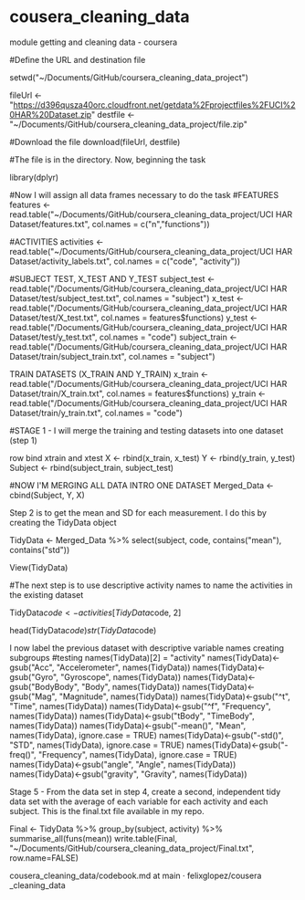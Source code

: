 # cousera_cleaning_data
module getting and cleaning data - coursera


#Define the URL and destination file

setwd("~/Documents/GitHub/coursera_cleaning_data_project")

fileUrl <-"https://d396qusza40orc.cloudfront.net/getdata%2Fprojectfiles%2FUCI%20HAR%20Dataset.zip" destfile <- "~/Documents/GitHub/coursera_cleaning_data_project/file.zip"

#Download the file
download(fileUrl, destfile)

#The file is in the directory. Now, beginning the task

library(dplyr)

#Now I will assign all data frames necessary to do the task
#FEATURES 
features <- read.table("~/Documents/GitHub/coursera_cleaning_data_project/UCI HAR Dataset/features.txt", col.names = c("n","functions"))

#ACTIVITIES 
activities <- read.table("~/Documents/GitHub/coursera_cleaning_data_project/UCI HAR Dataset/activity_labels.txt", col.names = c("code", "activity"))

#SUBJECT TEST, X_TEST AND Y_TEST 
subject_test <- read.table("/Documents/GitHub/coursera_cleaning_data_project/UCI HAR Dataset/test/subject_test.txt", col.names = "subject") x_test <- read.table("/Documents/GitHub/coursera_cleaning_data_project/UCI HAR Dataset/test/X_test.txt", col.names = features$functions) y_test <- read.table("/Documents/GitHub/coursera_cleaning_data_project/UCI HAR Dataset/test/y_test.txt", col.names = "code") subject_train <- read.table("/Documents/GitHub/coursera_cleaning_data_project/UCI HAR Dataset/train/subject_train.txt", col.names = "subject")

TRAIN DATASETS (X_TRAIN AND Y_TRAIN)
x_train <- read.table("/Documents/GitHub/coursera_cleaning_data_project/UCI HAR Dataset/train/X_train.txt", col.names = features$functions) y_train <- read.table("/Documents/GitHub/coursera_cleaning_data_project/UCI HAR Dataset/train/y_train.txt", col.names = "code")

#STAGE 1 - I will merge the training and testing datasets into one dataset (step 1)

row bind xtrain and xtest
X <- rbind(x_train, x_test) Y <- rbind(y_train, y_test) Subject <- rbind(subject_train, subject_test)

#NOW I'M MERGING ALL DATA INTRO ONE DATASET Merged_Data <- cbind(Subject, Y, X)

Step 2 is to get the mean and SD for each measurement. I do this by creating the TidyData object

TidyData <- Merged_Data %>% select(subject, code, contains("mean"), contains("std"))

View(TidyData)

#The next step is to use descriptive activity names to name the activities in the existing dataset

TidyData$code <- activities[TidyData$code, 2]

head(TidyData$code) str(TidyData$code)

I now label the previous dataset with descriptive variable names creating subgroups
#testing names(TidyData)[2] = "activity" names(TidyData)<-gsub("Acc", "Accelerometer", names(TidyData)) names(TidyData)<-gsub("Gyro", "Gyroscope", names(TidyData)) names(TidyData)<-gsub("BodyBody", "Body", names(TidyData)) names(TidyData)<-gsub("Mag", "Magnitude", names(TidyData)) names(TidyData)<-gsub("^t", "Time", names(TidyData)) names(TidyData)<-gsub("^f", "Frequency", names(TidyData)) names(TidyData)<-gsub("tBody", "TimeBody", names(TidyData)) names(TidyData)<-gsub("-mean()", "Mean", names(TidyData), ignore.case = TRUE) names(TidyData)<-gsub("-std()", "STD", names(TidyData), ignore.case = TRUE) names(TidyData)<-gsub("-freq()", "Frequency", names(TidyData), ignore.case = TRUE) names(TidyData)<-gsub("angle", "Angle", names(TidyData)) names(TidyData)<-gsub("gravity", "Gravity", names(TidyData))

Stage 5 - From the data set in step 4, create a second, independent tidy data set with the average of each variable for each activity and each subject. This is the final.txt file available in my repo. 

Final <- TidyData %>% group_by(subject, activity) %>% summarise_all(funs(mean)) write.table(Final, "~/Documents/GitHub/coursera_cleaning_data_project/Final.txt", row.name=FALSE)

cousera_cleaning_data/codebook.md at main · felixglopez/cousera
_cleaning_data
